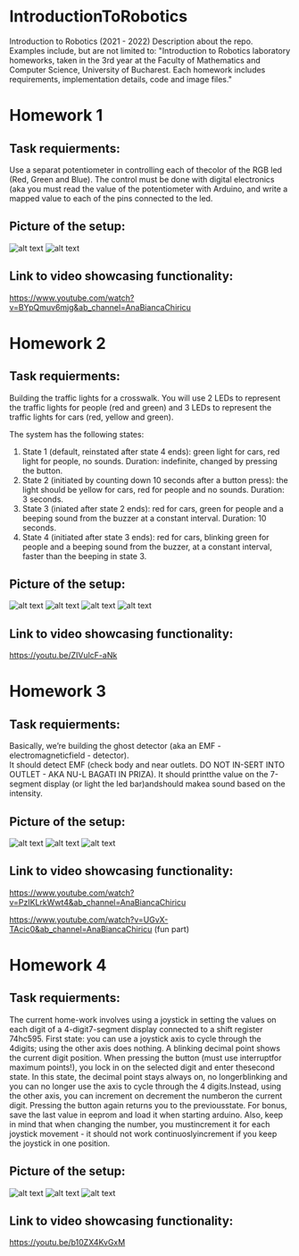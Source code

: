 # IntroductionToRobotics
Introduction to Robotics (2021 - 2022) Description about the repo. Examples include, but are not limited to: "Introduction to Robotics laboratory homeworks, taken in the 3rd year at the Faculty of Mathematics and Computer Science, University of Bucharest. Each homework includes requirements, implementation details, code and image files." 
# Homework 1 
## Task requierments:
Use a separat potentiometer in controlling each of thecolor of the RGB led (Red, Green and Blue).  The control must be done with digital electronics (aka you must read the value of the potentiometer with Arduino, and write a mapped value to each of the pins connected to the led.
## Picture of the setup:
![alt text](https://github.com/anabiancachiricu/IntroductionToRobotics/blob/main/poza1.jpeg)
![alt text](https://github.com/anabiancachiricu/IntroductionToRobotics/blob/main/poza2.jpeg)

## Link to video showcasing functionality:
https://www.youtube.com/watch?v=BYpQmuv6mjg&ab_channel=AnaBiancaChiricu

# Homework 2
## Task requierments:
Building the traffic lights for a crosswalk. You will use 2 LEDs to represent the traffic lights for people (red and green) and 3 LEDs to represent the traffic lights for cars (red, yellow and green).

The system has the following states:
1. State 1 (default, reinstated after state 4 ends): green light for cars, red light for people, no sounds. Duration: indefinite, changed by pressing the button.
2. State 2 (initiated by counting down 10 seconds after a button press): the light should be yellow for cars, red for people and no sounds. Duration: 3 seconds.
3. State 3 (iniated after state 2 ends): red for cars, green for people and a beeping sound from the buzzer at a constant interval. Duration: 10 seconds.
4. State 4 (initiated after state 3 ends): red for cars, blinking green for people and a beeping sound from the buzzer, at a constant interval, faster than the beeping in state 3.

## Picture of the setup:
![alt text](https://github.com/anabiancachiricu/IntroductionToRobotics/blob/main/Poza1.jpeg)
![alt text](https://github.com/anabiancachiricu/IntroductionToRobotics/blob/main/Poza2.jpeg)
![alt text](https://github.com/anabiancachiricu/IntroductionToRobotics/blob/main/Poza3.jpeg)
![alt text](https://github.com/anabiancachiricu/IntroductionToRobotics/blob/main/Poza4.jpeg)

## Link to video showcasing functionality:
https://youtu.be/ZIVulcF-aNk


# Homework 3
## Task requierments:
Basically, we’re building the ghost detector (aka an EMF - electromagneticfield  -  detector).   
It should detect EMF (check body and near outlets.  DO NOT IN-SERT INTO OUTLET - AKA NU-L BAGATI IN PRIZA). It should printthe value on the 7-segment display (or light the led bar)andshould makea sound based on the intensity.

## Picture of the setup:
![alt text](https://github.com/anabiancachiricu/IntroductionToRobotics/blob/main/Hw3_poza1.jpeg)
![alt text](https://github.com/anabiancachiricu/IntroductionToRobotics/blob/main/Hw3_poza2.jpeg)
![alt text](https://github.com/anabiancachiricu/IntroductionToRobotics/blob/main/Hw3_poza3.jpeg)


## Link to video showcasing functionality:
https://www.youtube.com/watch?v=PzIKLrkWwt4&ab_channel=AnaBiancaChiricu

https://www.youtube.com/watch?v=UGvX-TAcic0&ab_channel=AnaBiancaChiricu (fun part)

# Homework 4
## Task requierments:
The current home-work  involves  using  a  joystick  in  setting  the  values  on  each  digit  of  a  4-digit7-segment display connected to a shift register 74hc595. 
First  state:   you  can  use  a  joystick  axis  to  cycle  through  the  4digits; using the other axis does nothing.  A blinking decimal point shows the current digit position.  When pressing the button (must use interruptfor  maximum  points!),  you  lock  in  on  the  selected  digit  and  enter  thesecond state.  In this state, the decimal point stays always on, no longerblinking and you can no longer use the axis to cycle through the 4 digits.Instead, using the other axis, you can increment on decrement the numberon the current digit.  Pressing the button again returns you to the previousstate.  For bonus, save the last value in eeprom and load it when starting arduino.  Also, keep in mind that when changing the number, you mustincrement it for each joystick movement - it should not work continuoslyincrement if you keep the joystick in one position.

## Picture of the setup:
![alt text](https://github.com/anabiancachiricu/IntroductionToRobotics/blob/main/Hw3_poza2.jpeg)
![alt text](https://github.com/anabiancachiricu/IntroductionToRobotics/blob/main/Hw3_poza1.jpeg)
![alt text](https://github.com/anabiancachiricu/IntroductionToRobotics/blob/main/Hw3_poza3.jpeg)

## Link to video showcasing functionality:
https://youtu.be/b10ZX4KvGxM

